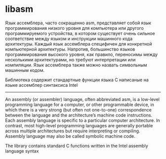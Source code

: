 # libasm

Язык ассемблера, часто сокращенно asm, представляет собой язык программирования низкого уровня для компьютера или другого программируемого устройства, в котором существует очень сильное  соответствие между языком и инструкции машинного кода архитектуры. Каждый язык ассемблера специфичен для конкретной компьютерной архитектуры. Напротив, большинство языков программирования высокого уровня, как правило, переносимы между несколькими архитектурами, но требуют интерпретации или компиляции. Язык ассемблера также можно назвать символьным машинным кодом.

Библиотека содержит стандартные функции языка С написаные на языке ассемблер синтаксиса Intel

****

An assembly (or assembler) language, often abbreviated asm, is a low-level programming
language for a computer, or other programmable device, in which there is a very strong
(but often not one-to-one) correspondence between the language and the architecture’s
machine code instructions. Each assembly language is specific to a particular computer
architecture. In contrast, most high-level programming languages are generally portable
across multiple architectures but require interpreting or compiling. Assembly language
may also be called symbolic machine code.

The library contains standard C functions written in the Intel assembly language syntax

